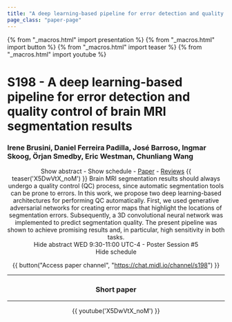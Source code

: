 ```yaml
---
title: "A deep learning-based pipeline for error detection and quality control of brain MRI segmentation results"
page_class: "paper-page"
---
```


{% from "_macros.html" import presentation %}
{% from "_macros.html" import button %}
{% from "_macros.html" import teaser %}
{% from "_macros.html" import youtube %}

# S198 - A deep learning-based pipeline for error detection and quality control of brain MRI segmentation results


### Irene Brusini, Daniel Ferreira Padilla, José Barroso, Ingmar Skoog, Örjan Smedby, Eric Westman, Chunliang Wang

<center><a class="toggle_visibility" data-selector=".paper_abstract" data-level="3">Show abstract</a>
        - <a class="toggle_visibility" data-selector=".paper_qa" data-level="3">Show schedule</a>
        - <a href="https://openreview.net/pdf?id=sqbpwcNetg">Paper</a>
        - <a href="https://openreview.net/forum?id=sqbpwcNetg">Reviews</a>
        {{ teaser('X5DwVtX_noM') }}

<span class="paper_abstract">
        Brain MRI segmentation results should always undergo a quality control (QC) process, since automatic segmentation tools can be prone to errors. In this work, we propose two deep learning-based architectures for performing QC automatically. First, we used generative adversarial networks for creating error maps that highlight the locations of segmentation errors. Subsequently, a 3D convolutional neural network was implemented to predict segmentation quality. The present pipeline was shown to achieve promising results and, in particular, high sensitivity in both tasks.
        <span class="actions">
  <br/>
  <a class="toggle_visibility" data-level="2">Hide abstract</a></span>
</span>

<span class="paper_qa">
        WED 9:30-11:00 UTC-4 - Poster Session #5
        <br/>
        <span class="actions"><a class="toggle_visibility" data-level="2">Hide schedule</a></span>
</span>

{{ button("Access paper channel", "https://chat.midl.io/channel/s198") }}

---

### Short paper

---

{{ youtube('X5DwVtX_noM') }}